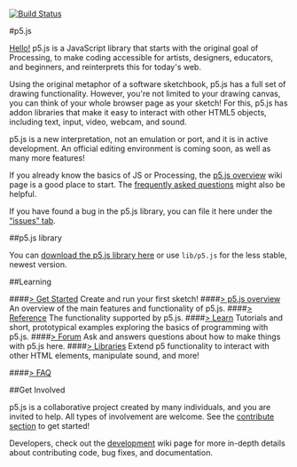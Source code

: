 [![Build Status](https://travis-ci.org/lmccart/p5.js.svg?branch=master)](https://travis-ci.org/lmccart/p5.js)

#p5.js

[Hello!](http://hello.p5js.org/) p5.js is a JavaScript library that starts with the original goal of Processing, to make coding accessible for artists, designers, educators, and beginners, and reinterprets this for today's web.

Using the original metaphor of a software sketchbook, p5.js has a full set of drawing functionality. However, you're not limited to your drawing canvas, you can think of your whole browser page as your sketch! For this, p5.js has addon libraries that make it easy to interact with other HTML5 objects, including text, input, video, webcam, and sound.

p5.js is a new interpretation, not an emulation or port, and it is in active development. An official editing environment is coming soon, as well as many more features!

If you already know the basics of JS or Processing, the [p5.js overview](https://github.com/lmccart/p5.js/wiki/p5.js-overview) wiki page is a good place to start. The [frequently asked questions](https://github.com/lmccart/p5.js/wiki/Frequently-Asked-Questions) might also be helpful.

If you have found a bug in the p5.js library, you can file it here under the [“issues” tab](https://github.com/lmccart/p5.js/issues). 

##p5.js library

You can [download the p5.js library here](http://p5js.org/download) or use `lib/p5.js` for the less stable, newest version.

##Learning

####[> Get Started](http://p5js.org/get-started)
Create and run your first sketch!
####[> p5.js overview](https://github.com/lmccart/p5.js/wiki/p5.js-overview)
An overview of the main features and functionality of p5.js.
####[> Reference](http://p5js.org/reference)
The functionality supported by p5.js.
####[> Learn](http://p5js.org/learn)
Tutorials and short, prototypical examples exploring the basics of programming with p5.js.
####[> Forum](http://forum.processing.org/two/)
Ask and answers questions about how to make things with p5.js here.
####[> Libraries](http://p5js.org/libraries)
Extend p5 functionality to interact with other HTML elements, manipulate sound, and more!


####[> FAQ](https://github.com/lmccart/p5.js/wiki/Frequently-Asked-Questions)

##Get Involved

p5.js is a collaborative project created by many individuals, and you are invited to help. All types of involvement are welcome. See the [contribute section](http://p5js.org/contribute) to get started!

Developers, check out the [development](https://github.com/lmccart/p5.js/wiki/Development) wiki page for more in-depth details about contributing code, bug fixes, and documentation.




